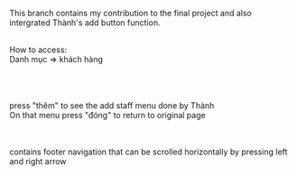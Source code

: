This branch contains my contribution to the final project and also intergrated Thành's add button function.
<br/>
<br/>

How to access:<br/> 
  Danh mục => khách hàng
<br/>
<br/>
  
  <br/><br/>
  press "thêm" to see the add staff menu done by Thành<br/>
    On that menu press "đóng" to return to original page
  
  <br/><br/>
  contains footer navigation that can be scrolled horizontally by pressing left and right arrow
   
  

 
